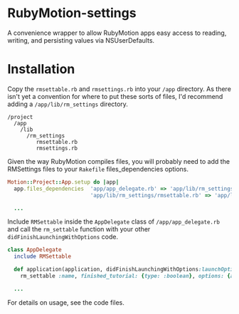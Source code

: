 RubyMotion-settings
===================

A convenience wrapper to allow RubyMotion apps easy access to reading, writing, and persisting values via NSUserDefaults.

Installation
============

Copy the `rmsettable.rb` and `rmsettings.rb` into your `/app` directory. As there isn't yet a convention for where to put these sorts of files, I'd recommend adding a `/app/lib/rm_settings` directory.  
  
    /project
      /app
        /lib
          /rm_settings
             rmsettable.rb
             rmsettings.rb

Given the way RubyMotion compiles files, you will probably need to add the RMSettings files to your `Rakefile` files_dependencies options.

```ruby
Motion::Project::App.setup do |app|
  app.files_dependencies  'app/app_delegate.rb' => 'app/lib/rm_settings/rmsettable.rb',
                          'app/lib/rm_settings/rmsettable.rb' => 'app/lib/rm_settings/rmsettings.rb'

  ...
```

Include `RMSettable` inside the `AppDelegate` class of `/app/app_delegate.rb` and call the `rm_settable` function with your other `didFinishLaunchingWithOptions` code.

```ruby
class AppDelegate
  include RMSettable

  def application(application, didFinishLaunchingWithOptions:launchOptions)
    rm_settable :name, finished_tutorial: {type: :boolean}, options: {autosave: false}

  ...
```

For details on usage, see the code files.